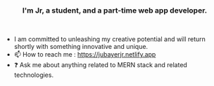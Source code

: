 ### <div align="center">I'm Jr, a student, and a part-time web app developer.</div> 
<br/>  
 
  
- I am committed to unleashing my creative potential and will return shortly with something innovative and unique.
- 📫 How to reach me : https://jubayerjr.netlify.app
- ❓ Ask me about anything related to MERN stack and related technologies.

<!---
jubayerjr203/jubayerjr203 কi special ক reওpository because its `REAME.md` (thisহহ file) appears on your GitHub profile.
You canক click the Prevহiew link to take aজক loজokক at yourজ
--->


  

<br/>  
<br/>  

